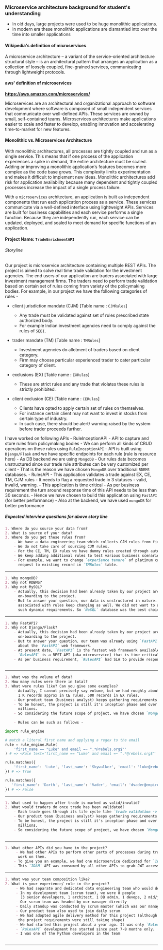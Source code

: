 ### Microservice architecture background for student's understanding

- In old days, large projects were used to be huge monolithic applications. 
- In modern era these monolithic applications are dismantled into over the time into smaller applications



#### Wikipedia's definition of microservices

A microservice architecture – a variant of the service-oriented architecture structural style – is an architectural 
pattern that arranges an application as a collection of loosely coupled, fine-grained services, communicating through
lightweight protocols.


#### aws' definition of microservices

**https://aws.amazon.com/microservices/**

Microservices are an architectural and organizational approach to software development where software is composed of
small independent services that communicate over well-defined APIs. These services are owned by small, self-contained 
teams.
Microservices architectures make applications easier to scale and faster to develop, enabling innovation and 
accelerating time-to-market for new features.


#### Monolithic vs. Microservices Architecture

With monolithic architectures, all processes are tightly coupled and run as a single service. This means that if one
process of the application experiences a spike in demand, the entire architecture must be scaled. Adding or improving a
monolithic application’s features becomes more complex as the code base grows. This complexity limits experimentation
and makes it difficult to implement new ideas. Monolithic architectures add risk for application availability because
many dependent and tightly coupled processes increase the impact of a single process failure.

With a `microservices` architecture, an application is built as independent components that run each application process
as a service. These services communicate via a well-defined interface using lightweight APIs. Services are built for
business capabilities and each service performs a single function. Because they are independently run, each service can
be updated, deployed, and scaled to meet demand for specific functions of an application.

#### Project Name: `TradeEnrichmentAPI`

###### Storyline

Our project is microservice architecture containing multiple REST APIs. The project is aimed to solve real time trade
validation for the investment agencies. The end users of our application are traders associated with large investment
management firms. The traders need to perform trade validation based on certain set of rules coming from variety of the
policymaking bodies. For example, in our project we have the following categories of rules -

- client jurisdiction mandate (CJM)  [Table name : `CJMRules`]
  - Any trade must be validated against set of rules prescribed state authorized body.
  - For example Indian investment agencies need to comply against the rules of `SEBI`.
  
- trader mandate (TM)  [Table name : `TMRules`]
  - Investment agencies do allotment of traders based on client category. 
  - Firm may choose particular experienced trader to cater particular category of client.

- exclusions (EX)  [Table name : `EXRules`]
    - These are strict rules and any trade that violates these rules is strictly prohibited.
  
- client exclusion (CE)  [Table name : `CERules`]
    - Clients have opted to apply certain set of rules on themselves.
    - For instance certain client may not want to invest in stocks from certain type of industry.
    - In such case, there should be alert/ warning raised by the system before trader proceeds further.

I have worked on following APIs
    - RuleInceptionAPI
           - API to capture and store rules from policymaking bodies
           - We can perform all kinds of CRUD operations on these rules using `RuleInceptionAPI`
           - API is built using `Django/Flask` and we have specific endpoints for each rule (rule is resource here)
           - As DB backend we are using `MongoDB` 
           - Our rules data becomes unstructured since our trade rule attributes can be very customized per client
           - That is the reason we have chosen `MongoDB` over traditional `RDBMS` databases.
    - RulesAPI
           - This application validates a trade against EX, CE, TM, CJM rules
           - It needs to flag a requested trade in 3 statuses - valid, invalid, warning.
           - This application is time critical
           - As per business requirement the turn around response time of this API needs to be less than 30 seconds.
           - Hence we have chosen to build this application using `FastAPI` (for better performance)
           - Also at the backend, we have used `mongoDB` for better performance


##### Expected interview questions for above story line

```markdown
1. Where do you source your data from? 
2. What is source of your data?
3. Where do you get these rules from?
    - We have a data engineering team which collects CJM rules from firm's central knowledge base.
    - We do not take care of sourcing CJM rules.
    - For the CE, TM, EX rules we have dummy rules created through automation scripts.
    - We keep adding additional rules to test various business scenarios via our `rules-inception API`.
    - For example, we want to change `experience tenure` of platinum category trader. We can do so by sending a PATCH 
      request to existing record in `TMRules` table.
```
-------------------------------------------------------------------------------------
```markdown
1. Why mongoDB?
2. Why not RDBMS?
3. Why not MySQL?
    - Actually, this decision had been already taken by our project architect and other senior colleagues before me 
      on-boarding to the project.
    - But to answer your question, our data is unstructured in nature. Policies keep changing and so the attributes 
      associated with rules keep changing as well. We did not want to adhere to certain structure of rules because of 
      such dynamic requirements. So `NoSQL` database was the best choice for us. We opted `mongoDB`.

```
-------------------------------------------------------------------------------------

```markdown
1. Why FastAPI?
2. Why not Django/Flask?
    - Actually, this decision had been already taken by our project architect and other senior colleagues before me 
      on-boarding to the project.
    - But to answer your question, our team was already using `FastAPI` for other APIs. So there was in house knowledge
      about the `FastAPI` web framework.
    - At present date, `FastAPI` is the fastest web framework available in Python web framework ecosystem.
    - `RulesAPI` is a REST API (aka microservice) that is time critical
    - As per business requirement, `RulesAPI` had SLA to provide response in 30 seconds (SLA = Service Level Agreement)
    
```
--------------------------------------------------------------------------------------

```markdown
1. What was the volume of data?
2. How many rules were there in total?
3. What were rules like? Can you give some examples?
    - Actually, I cannot precisely say volume, but we had roughly about 30K records approx in CJM rules,
      1 K records approx in CE rules, 500 records in EX rules.
    - Our product team (business analyst) keeps gathering requirements and new set of rules.  
    - To be honest, the project is still it's inception phase and over the time the volume of rules would surely be in
      millions.
    - So considering the future scope of project, we have chosen `MongoDB` to store the rules.  
    
    - Rules can be such as follows -
```
```python
import rule_engine

# match a literal first name and applying a regex to the email
rule = rule_engine.Rule(
    'first_name == "Luke" and email =~ ".*@rebels.org$"'
) # => <Rule text='first_name == "Luke" and email =~ ".*@rebels.org$"' >

rule.matches({
    'first_name': 'Luke', 'last_name': 'Skywalker', 'email': 'luke@rebels.org'
}) # => True

rule.matches({
   'first_name': 'Darth', 'last_name': 'Vader', 'email': 'dvader@empire.net'
}) # => False
```

--------------------------------------------------------------------------------------

```markdown
1. What used to happen after trade is marked as valid/invalid?
2. What would traders do once trade has been validated?
    - Each trade goes through its life cycle like `trade validation -> actual trade -> post trade audit` etc.
    - Our product team (business analyst) keeps gathering requirements and new set of rules.  
    - To be honest, the project is still it's inception phase and over the time the volume of rules would surely be in
      millions.
    - So considering the future scope of project, we have chosen `MongoDB` to store the rules
    
```

--------------------------------------------------------------------------------------

```markdown
1. What other APIs did you have in the project?
     - We had other APIs to perform other parts of processes during trade lifecycle, but I did not get opportunity to 
      work on them.
    - To give you an example, we had one microservice dedicated for `Identity and Access Management` (`IDAM`)
    - This `IDAM` API was consumed by all other APIs to grab JWT access token

```


--------------------------------------------------------------------------------------

```markdown
1. What was your team composition like?
2. What is your experience/ role in the project?
     - We had separate and dedicated data engineering team who would do data sourcing part for us
     - In my development team (scrum team), we were 8 people 
       (3 senior developers, 1 architect, 1 DB admin, 1 devops, 2 mid/junior developer ).
     - Our scrum team was headed by our manager directly
     - Daily standup was conducted by scrum master (which was our manager himself)
     - Our product team also used to join daily scrum
     - We had adopted agile delivery method for this project (although not all agile metrics were strictly followed as 
      the project requirements were still taking shape)
     - We had started this project about a year ago. It was only `RulesInceptionAPI` for the first 6 months.
     - `RulesAPI` development has started since past 7-8 months only.
     - I was one of the Python developers in the team
     
```

--------------------------------------------------------------------------------------
